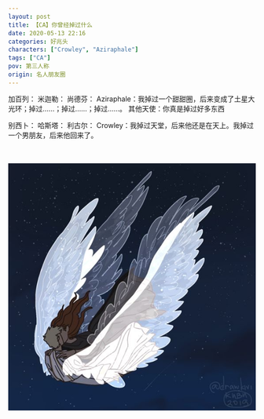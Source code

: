 ```yaml
---
layout: post
title: 【CA】你曾经掉过什么
date: 2020-05-13 22:16
categories: 好兆头
characters: ["Crowley", "Aziraphale"]
tags: ["CA"]
pov: 第三人称
origin: 名人朋友圈
---
```


加百列：
米迦勒：
尚德芬：
Aziraphale：我掉过一个甜甜圈，后来变成了土星大光环；掉过……；掉过……；掉过……。
其他天使：你真是掉过好多东西

别西卜：
哈斯塔：
利古尔：
Crowley：我掉过天堂，后来他还是在天上。我掉过一个男朋友，后来他回来了。

<br><br>
![](https://raw.githubusercontent.com/junesirius/junesirius.github.io/master/assets/images/mrpyq/2020-05-13-CA-What-did-you-drop.jpg)
